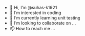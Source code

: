 - 👋 Hi, I’m @suhas-k1921
- 👀 I’m interested in coding
- 🌱 I’m currently learning unit testing
- 💞️ I’m looking to collaborate on ...
- 📫 How to reach me ...

<!---
suhas-k1921/suhas-k1921 is a ✨ special ✨ repository because its `README.md` (this file) appears on your GitHub profile.
You can click the Preview link to take a look at your changes.
--->
